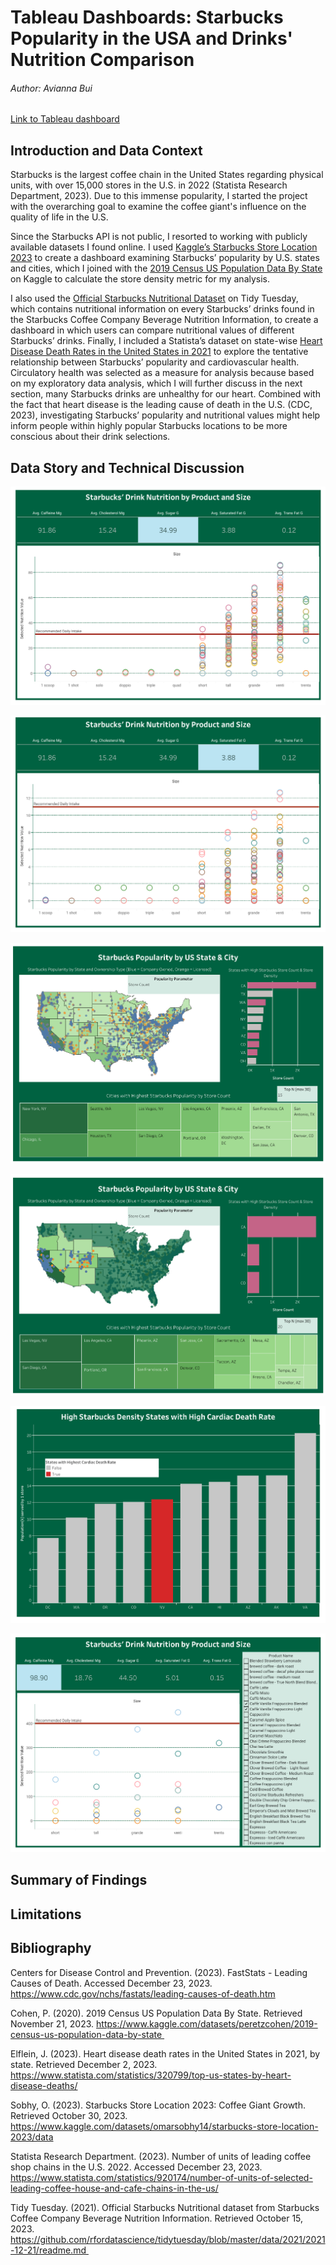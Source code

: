 # Tableau Dashboards: Starbucks Popularity in the USA and Drinks' Nutrition Comparison
###### Author: Avianna Bui 

[Link to Tableau dashboard](https://public.tableau.com/shared/F7MFBWZ9P?:display_count=n&:origin=viz_share_link) 

## Introduction and Data Context
Starbucks is the largest coffee chain in the United States regarding physical units, with over 15,000 stores in the U.S. in 2022 (Statista Research Department, 2023). Due to this immense popularity, I started the project with the overarching goal to examine the coffee giant's influence on the quality of life in the U.S.
 
Since the Starbucks API is not public, I resorted to working with publicly available datasets I found online. I used [Kaggle’s Starbucks Store Location 2023](https://www.kaggle.com/datasets/omarsobhy14/starbucks-store-location-2023/data) to create a dashboard examining Starbucks’ popularity by U.S. states and cities, which I joined with the [2019 Census US Population Data By State](https://www.kaggle.com/datasets/peretzcohen/2019-census-us-population-data-by-state) on Kaggle to calculate the store density metric for my analysis. 

I also used the [Official Starbucks Nutritional Dataset](https://github.com/rfordatascience/tidytuesday/blob/master/data/2021/2021-12-21/readme.md) on Tidy Tuesday, which contains nutritional information on every Starbucks’ drinks found in the Starbucks Coffee Company Beverage Nutrition Information, to create a dashboard in which users can compare nutritional values of different Starbucks’ drinks. Finally, I included a Statista’s dataset on state-wise [Heart Disease Death Rates in the United States in 2021](https://www.statista.com/statistics/320799/top-us-states-by-heart-disease-deaths/) to explore the tentative relationship between Starbucks’ popularity and cardiovascular health. Circulatory health was selected as a measure for analysis because based on my exploratory data analysis, which I will further discuss in the next section, many Starbucks drinks are unhealthy for our heart. Combined with the fact that heart disease is the leading cause of death in the U.S. (CDC, 2023), investigating Starbucks’ popularity and nutritional values might help inform people within highly popular Starbucks locations to be more conscious about their drink selections. 

## Data Story and Technical Discussion

<p align="center">
  <img src="images/pic5.png">
</p>

<p align="center">
  <img src="images/pic6.png">
</p>

<p align="center">
  <img src="images/pic1.png">
</p>

<p align="center">
  <img src="images/pic2.png">
</p>

<p align="center">
  <img src="images/pic3.png">
</p>

<p align="center">
  <img src="images/pic4.png">
</p>

## Summary of Findings

## Limitations 

## Bibliography
Centers for Disease Control and Prevention. (2023). FastStats - Leading Causes of Death. Accessed December 23, 2023. https://www.cdc.gov/nchs/fastats/leading-causes-of-death.htm 

Cohen, P. (2020). 2019 Census US Population Data By State. Retrieved November 21, 2023. https://www.kaggle.com/datasets/peretzcohen/2019-census-us-population-data-by-state 

Elflein, J. (2023). Heart disease death rates in the United States in 2021, by state. Retrieved December 2, 2023. https://www.statista.com/statistics/320799/top-us-states-by-heart-disease-deaths/

Sobhy, O. (2023). Starbucks Store Location 2023: Coffee Giant Growth. Retrieved October 30, 2023. https://www.kaggle.com/datasets/omarsobhy14/starbucks-store-location-2023/data

Statista Research Department. (2023). Number of units of leading coffee shop chains in the U.S. 2022. Accessed December 23, 2023. https://www.statista.com/statistics/920174/number-of-units-of-selected-leading-coffee-house-and-cafe-chains-in-the-us/

Tidy Tuesday. (2021). Official Starbucks Nutritional dataset from Starbucks Coffee Company Beverage Nutrition Information. Retrieved October 15, 2023. https://github.com/rfordatascience/tidytuesday/blob/master/data/2021/2021-12-21/readme.md 
